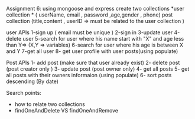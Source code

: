 Assignment 6:
using mongoose  and express
create two collections
*user collection * ( userName, email , password ,age,gender , phone)
post collection (title,content , userID => must be related to the user collection )

user APIs
1-sign up ( email must be unique ) 
2-sign in 
3-update user
4-delete user
5-search for user where his name start with "X" and age less than Y=>   (X,Y => variables)
6-search for user where his age is between X and Y
7-get all user 
8- get user profile with user posts(using populate)

Post APIs
1- add post (make sure that user already exist)
2- delete post (post creator only )
3- update post (post owner only)
4- get all posts
5- get all posts with their owners informaion (using populate)
6- sort posts descending (By date)

Search points:
- how to relate two collections
- findOneAndDelete VS findOneAndRemove
